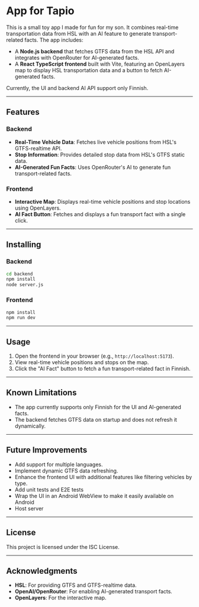 # App for Tapio

This is a small toy app I made for fun for my son. It combines real-time transportation data from HSL with an AI feature to generate transport-related facts. The app includes:

- A **Node.js backend** that fetches GTFS data from the HSL API and integrates with OpenRouter for AI-generated facts.
- A **React TypeScript frontend** built with Vite, featuring an OpenLayers map to display HSL transportation data and a button to fetch AI-generated facts.

Currently, the UI and backend AI API support only Finnish.

---

## Features

### Backend
- **Real-Time Vehicle Data**: Fetches live vehicle positions from HSL's GTFS-realtime API.
- **Stop Information**: Provides detailed stop data from HSL's GTFS static data.
- **AI-Generated Fun Facts**: Uses OpenRouter's AI to generate fun transport-related facts.

### Frontend
- **Interactive Map**: Displays real-time vehicle positions and stop locations using OpenLayers.
- **AI Fact Button**: Fetches and displays a fun transport fact with a single click.

---

## Installing

### Backend

```bash
cd backend
npm install
node server.js
```

### Frontend

```bash
npm install
npm run dev
```

---

## Usage

1. Open the frontend in your browser (e.g., `http://localhost:5173`).
2. View real-time vehicle positions and stops on the map.
3. Click the "AI Fact" button to fetch a fun transport-related fact in Finnish.

---

## Known Limitations
- The app currently supports only Finnish for the UI and AI-generated facts.
- The backend fetches GTFS data on startup and does not refresh it dynamically.

---

## Future Improvements
- Add support for multiple languages.
- Implement dynamic GTFS data refreshing.
- Enhance the frontend UI with additional features like filtering vehicles by type.
- Add unit tests and E2E tests
- Wrap the UI in an Android WebView to make it easily available on Android
- Host server

---

## License

This project is licensed under the ISC License.

---

## Acknowledgments

- **HSL**: For providing GTFS and GTFS-realtime data.
- **OpenAI/OpenRouter**: For enabling AI-generated transport facts.
- **OpenLayers**: For the interactive map.